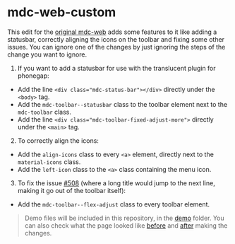 # mdc-web-custom
This edit for the [original mdc-web](https://github.com/material-components/material-components-web) adds some features to it like adding a statusbar, correctly aligning the icons on the toolbar and fixing some other issues. You can ignore one of the changes by just ignoring the steps of the change you want to ignore.

1. If you want to add a statusbar for use with the translucent plugin for phonegap:
  - Add the line `<div class="mdc-status-bar"></div>` directly under the `<body>` tag.
  - Add the `mdc-toolbar--statusbar` class to the toolbar element next to the `mdc-toolbar` class.
  - Add the line `<div class="mdc-toolbar-fixed-adjust-more">` directly under the `<main>` tag.

2. To correctly align the icons: 
  - Add the `align-icons` class to every `<a>` element, directly next to the `material-icons` class.
  - Add the `left-icon` class to the `<a>` class containing the menu icon.
  
3. To fix the issue [#508](https://github.com/material-components/material-components-web/issues/508) (where a long title would jump to the next line, making it go out of the toolbar itself):
  - Add the `mdc-toolbar--flex-adjust` class to every toolbar element.
  
> Demo files will be included in this repository, in the [demo](https://github.com/Touficbatache/mdc-web-custom/tree/master/demo) folder.
> You can also check what the page looked like [before](https://touficbatache.github.io/mdc-web-custom/demo/before.html) and [after](https://touficbatache.github.io/mdc-web-custom/demo/after.html) making the changes.
